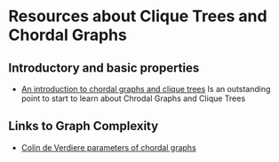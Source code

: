 # Resources about Clique Trees and Chordal Graphs

## Introductory and basic properties
 - [An introduction to chordal graphs and clique trees](https://www.osti.gov/servlets/purl/10145949) Is an outstanding point to start to learn about Chrodal Graphs 
and Clique Trees


## Links to Graph Complexity
 - [Colin de Verdiere parameters of chordal graphs](https://journals.uwyo.edu/index.php/ela/article/view/1211)
